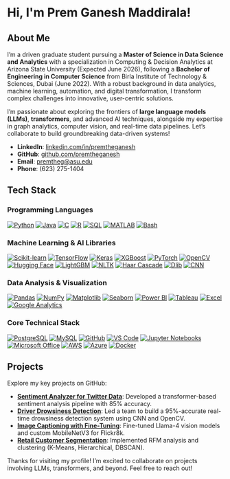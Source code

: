 # Hi, I'm Prem Ganesh Maddirala!

## About Me
I’m a driven graduate student pursuing a **Master of Science in Data Science and Analytics** with a specialization in Computing & Decision Analytics at Arizona State University (Expected June 2026), following a **Bachelor of Engineering in Computer Science** from Birla Institute of Technology & Sciences, Dubai (June 2022). With a robust background in data analytics, machine learning, automation, and digital transformation, I transform complex challenges into innovative, user-centric solutions.

I’m passionate about exploring the frontiers of **large language models (LLMs)**, **transformers**, and advanced AI techniques, alongside my expertise in graph analytics, computer vision, and real-time data pipelines. Let’s collaborate to build groundbreaking data-driven systems!

- **LinkedIn**: [linkedin.com/in/premtheganesh](https://linkedin.com/in/premtheganesh)
- **GitHub**: [github.com/premtheganesh](https://github.com/premtheganesh)
- **Email**: premtheg@asu.edu
- **Phone**: (623) 275-1404

## Tech Stack

### Programming Languages
[![Python](https://img.shields.io/badge/Python-3776AB?style=flat)](https://python.org)
[![Java](https://img.shields.io/badge/Java-007396?style=flat)](https://java.com)
[![C](https://img.shields.io/badge/C-00599C?style=flat)](https://en.wikipedia.org/wiki/C_(programming_language))
[![R](https://img.shields.io/badge/R-276DC3?style=flat)](https://r-project.org)
[![SQL](https://img.shields.io/badge/SQL-003B57?style=flat)](https://en.wikipedia.org/wiki/SQL)
[![MATLAB](https://img.shields.io/badge/MATLAB-0076A8?style=flat)](https://mathworks.com/products/matlab.html)
[![Bash](https://img.shields.io/badge/Bash-4EAA25?style=flat)](https://en.wikipedia.org/wiki/Bash_(Unix_shell))

### Machine Learning & AI Libraries
[![Scikit-learn](https://img.shields.io/badge/Scikit--learn-F7931E?style=flat)](https://scikit-learn.org)
[![TensorFlow](https://img.shields.io/badge/TensorFlow-FF6F00?style=flat)](https://tensorflow.org)
[![Keras](https://img.shields.io/badge/Keras-D00000?style=flat)](https://keras.io)
[![XGBoost](https://img.shields.io/badge/XGBoost-00BFFF?style=flat)](https://xgboost.ai)
[![PyTorch](https://img.shields.io/badge/PyTorch-EE4C2C?style=flat)](https://pytorch.org)
[![OpenCV](https://img.shields.io/badge/OpenCV-5C3EE8?style=flat)](https://opencv.org)
[![Hugging Face](https://img.shields.io/badge/Hugging%20Face-FFD21E?style=flat)](https://huggingface.co)
[![LightGBM](https://img.shields.io/badge/LightGBM-2E8B57?style=flat)](https://lightgbm.readthedocs.io)
[![NLTK](https://img.shields.io/badge/NLTK-4B0082?style=flat)](https://nltk.org)
[![Haar Cascade](https://img.shields.io/badge/Haar%20Cascade-808080?style=flat)](https://docs.opencv.org/master/d2/d99/tutorial_js_face_detection.html)
[![Dlib](https://img.shields.io/badge/Dlib-228B22?style=flat)](https://dlib.net)
[![CNN](https://img.shields.io/badge/CNN-FF4500?style=flat)](https://en.wikipedia.org/wiki/Convolutional_neural_network)

### Data Analysis & Visualization
[![Pandas](https://img.shields.io/badge/Pandas-150458?style=flat)](https://pandas.pydata.org)
[![NumPy](https://img.shields.io/badge/NumPy-013243?style=flat)](https://numpy.org)
[![Matplotlib](https://img.shields.io/badge/Matplotlib-11557C?style=flat)](https://matplotlib.org)
[![Seaborn](https://img.shields.io/badge/Seaborn-4C1D95?style=flat)](https://seaborn.pydata.org)
[![Power BI](https://img.shields.io/badge/Power%20BI-F2C811?style=flat)](https://powerbi.microsoft.com)
[![Tableau](https://img.shields.io/badge/Tableau-E97627?style=flat)](https://tableau.com)
[![Excel](https://img.shields.io/badge/Excel-217346?style=flat)](https://microsoft.com/excel)
[![Google Analytics](https://img.shields.io/badge/Google%20Analytics-E37400?style=flat)](https://analytics.google.com)

### Core Technical Stack
[![PostgreSQL](https://img.shields.io/badge/PostgreSQL-336791?style=flat)](https://postgresql.org)
[![MySQL](https://img.shields.io/badge/MySQL-4479A1?style=flat)](https://mysql.com)
[![GitHub](https://img.shields.io/badge/GitHub-181717?style=flat)](https://github.com)
[![VS Code](https://img.shields.io/badge/VS%20Code-007ACC?style=flat)](https://code.visualstudio.com)
[![Jupyter Notebooks](https://img.shields.io/badge/Jupyter-F37626?style=flat)](https://jupyter.org)
[![Microsoft Office](https://img.shields.io/badge/Microsoft%20Office-D83B01?style=flat)](https://microsoft.com/office)
[![AWS](https://img.shields.io/badge/AWS-232F3E?style=flat)](https://aws.amazon.com)
[![Azure](https://img.shields.io/badge/Azure-0089D6?style=flat)](https://azure.microsoft.com)
[![Docker](https://img.shields.io/badge/Docker-2496ED?style=flat)](https://docker.com)



## Projects
Explore my key projects on GitHub:
- **[Sentiment Analyzer for Twitter Data](https://github.com/premtheganesh/Twitter-Sentiment-Analysis)**: Developed a transformer-based sentiment analysis pipeline with 85% accuracy.
- **[Driver Drowsiness Detection](https://github.com/premtheganesh/drowsinessdetection)**: Led a team to build a 95%-accurate real-time drowsiness detection system using CNN and OpenCV.
- **[Image Captioning with Fine-Tuning](https://github.com/premtheganesh/Image_Captioning)**: Fine-tuned Llama-4 vision models and custom MobileNetV3 for Flickr8k.
- **[Retail Customer Segmentation](https://github.com/premtheganesh/Online_Retail_Customer_Segmentation)**: Implemented RFM analysis and clustering (K-Means, Hierarchical, DBSCAN).


Thanks for visiting my profile! I’m excited to collaborate on projects involving LLMs, transformers, and beyond. Feel free to reach out! 
